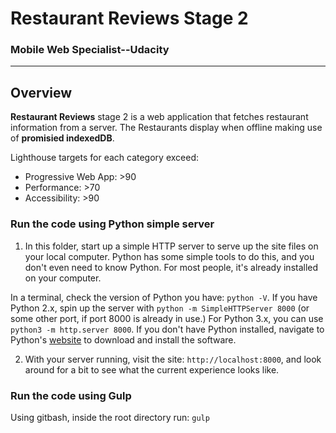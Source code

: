 # Restaurant Reviews Stage 2
### Mobile Web Specialist--Udacity
---

## Overview
**Restaurant Reviews** stage 2 is a web application that fetches restaurant information from a server. The Restaurants display when offline making use of **promisied indexedDB**. 

Lighthouse targets for each category exceed:

- Progressive Web App: >90
- Performance: >70
- Accessibility: >90

### Run the code using Python simple server

1. In this folder, start up a simple HTTP server to serve up the site files on your local computer. Python has some simple tools to do this, and you don't even need to know Python. For most people, it's already installed on your computer. 

In a terminal, check the version of Python you have: `python -V`. If you have Python 2.x, spin up the server with `python -m SimpleHTTPServer 8000` (or some other port, if port 8000 is already in use.) For Python 3.x, you can use `python3 -m http.server 8000`. If you don't have Python installed, navigate to Python's [website](https://www.python.org/) to download and install the software.

2. With your server running, visit the site: `http://localhost:8000`, and look around for a bit to see what the current experience looks like.

### Run the code using Gulp
Using gitbash, inside the root directory run: `gulp`
